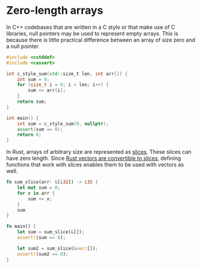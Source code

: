 # Zero-length arrays

In C++ codebases that are written in a C style or that make use of C libraries,
null pointers may be used to represent empty arrays. This is because there is
little practical difference between an array of size zero and a null pointer.

```cpp
#include <cstddef>
#include <cassert>

int c_style_sum(std::size_t len, int arr[]) {
    int sum = 0;
    for (size_t i = 0; i < len; i++) {
        sum += arr[i];
    }
    return sum;
}

int main() {
    int sum = c_style_sum(0, nullptr);
    assert(sum == 0);
    return 0;
}
```

In Rust, arrays of arbitrary size are represented as
[slices](https://doc.rust-lang.org/book/ch04-03-slices.html). These slices can
have zero length. Since [Rust vectors are convertible to
slices](https://doc.rust-lang.org/std/vec/struct.Vec.html#impl-Deref-for-Vec%3CT,+A%3E),
defining functions that work with slices enables them to be used with vectors as
well.

```rust
fn sum_slice(arr: &[i32]) -> i32 {
    let mut sum = 0;
    for x in arr {
        sum += x;
    }
    sum
}

fn main() {
    let sum = sum_slice(&[]);
    assert!(sum == 0);

    let sum2 = sum_slice(&vec![]);
    assert!(sum2 == 0);
}
```

